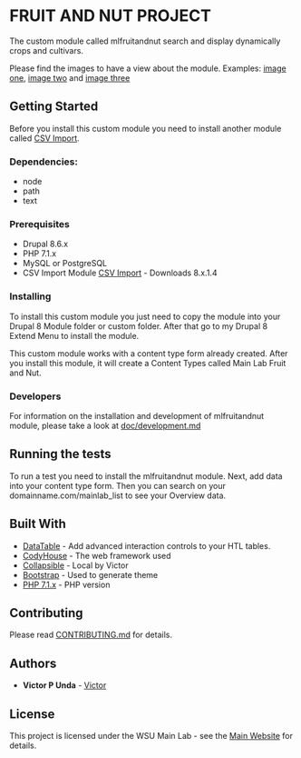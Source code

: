 # FRUIT AND NUT PROJECT

The custom module called mlfruitandnut search and display dynamically crops and cultivars.

Please find the images to have a view about the module.
Examples: [image one](/ScreenShot1.png), [image two](/ScreenShot2.png) and [image three](/ScreenShot3.png)

## Getting Started

Before you install this custom module you need to install another module called [CSV Import](https://www.drupal.org/project/csv_importer). 

### Dependencies:

- node
- path
- text

### Prerequisites

- Drupal 8.6.x
- PHP 7.1.x
- MySQL or  PostgreSQL
- CSV Import Module [CSV Import](https://www.drupal.org/project/csv_importer) - Downloads 8.x.1.4

### Installing

To install this custom module you just need to copy the module into your Drupal 8 Module folder or custom folder. 
After that go to my Drupal 8 Extend Menu to install the module.

This custom module works with a content type form already created.
After you install this module, it will create a Content Types called Main Lab Fruit and Nut.

### Developers

For information on the installation and development of mlfruitandnut module, please take a look at [doc/development.md](https://github.com/Viktoru/mlfruitandnut/blob/master/mlfruitandnut/docs/development.md)

## Running the tests

To run a test you need to install the mlfruitandnut module. Next, add data into your content type form. Then you can search on your domainname.com/mainlab_list to see your Overview data.

## Built With

* [DataTable](https://datatables.net/) - Add advanced interaction controls to your HTL tables.
* [CodyHouse](https://codyhouse.co/) - The web framework used
* [Collapsible](https://github.com/Viktoru/Overview/tree/master/mainlab_list/assets/css) - Local by Victor
* [Bootstrap](https://getbootstrap.com/docs/3.4/) - Used to generate theme
* [PHP 7.1.x](http://php.net/) - PHP version

## Contributing

Please read [CONTRIBUTING.md](https://github.com/Viktoru/) for details.

## Authors

* **Victor P Unda** - [Victor](https://github.com/Viktoru/)

## License

This project is licensed under the WSU Main Lab - see the [Main Website](http://www.bioinfo.wsu.edu) for details.
